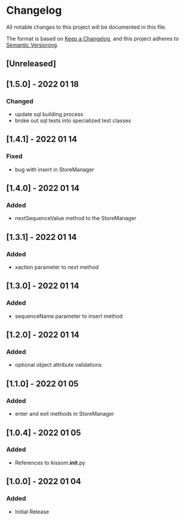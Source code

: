 # Changelog
All notable changes to this project will be documented in this file.

The format is based on [Keep a Changelog](https://keepachangelog.com/en/1.0.0/),
and this project adheres to [Semantic Versioning](https://semver.org/spec/v2.0.0.html).

## [Unreleased]

## [1.5.0] - 2022 01 18
### Changed
- update sql building process
- broke out sql tests into specialized test classes

## [1.4.1] - 2022 01 14
### Fixed
- bug with insert in StoreManager

## [1.4.0] - 2022 01 14
### Added
- nextSequenceValue method to the StoreManager

## [1.3.1] - 2022 01 14
### Added
- xaction parameter to next method

## [1.3.0] - 2022 01 14
### Added
- sequenceName parameter to insert method

## [1.2.0] - 2022 01 14
### Added
- optional object attribute validations

## [1.1.0] - 2022 01 05
### Added
- enter and exit methods in StoreManager

## [1.0.4] - 2022 01 05
### Added
- References to kissom.__init__.py

## [1.0.0] - 2022 01 04
### Added
- Initial Release
